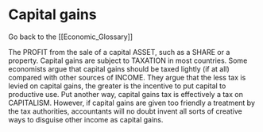 # Capital gains

Go back to the [[Economic_Glossary]]


The PROFIT from the sale of a capital ASSET, such as a SHARE or a property. Capital gains are subject to TAXATION in most countries. Some economists argue that capital gains should be taxed lightly (if at all) compared with other sources of INCOME. They argue that the less tax is levied on capital gains, the greater is the incentive to put capital to productive use. Put another way, capital gains tax is effectively a tax on CAPITALISM. However, if capital gains are given too friendly a treatment by the tax authorities, accountants will no doubt invent all sorts of creative ways to disguise other income as capital gains.

